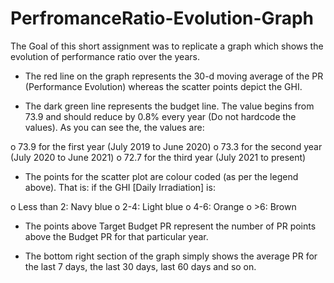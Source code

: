 # PerfromanceRatio-Evolution-Graph
The Goal of this short assignment was to replicate a graph which shows the evolution of performance ratio over the years.


-	The red line on the graph represents the 30-d moving average of the PR (Performance Evolution) whereas the scatter points depict the GHI. 

-	The dark green line represents the budget line. The value begins from 73.9 and should reduce by 0.8% every year (Do not hardcode the values). As you can see the, the values are:

o	73.9 for the first year (July 2019 to June 2020)
o	73.3 for the second year (July 2020 to June 2021)
o	72.7 for the third year (July 2021 to present)

-	The points for the scatter plot are colour coded (as per the legend above). That is: if the GHI [Daily Irradiation] is:

o	Less than 2: Navy blue
o	2-4: Light blue
o	4-6: Orange
o	>6: Brown

-	The points above Target Budget PR represent the number of PR points above the Budget PR for that particular year.

-	The bottom right section of the graph simply shows the average PR for the last 7 days, the last 30 days, last 60 days and so on.
